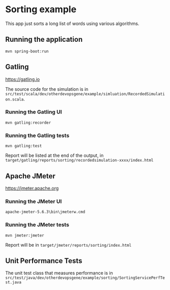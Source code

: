 # Sorting example

This app just sorts a long list of words using various algorithms.


## Running the application

`mvn spring-boot:run`


## Gatling

https://gatling.io

The source code for the simulation is in `src/test/scala/dev/otherdevopsgene/example/simluation/RecordedSimulation.scala`.

### Running the Gatling UI

`mvn gatling:recorder`

### Running the Gatling tests

`mvn gatling:test`

Report will be listed at the end of the output, in `target/gatling/reports/sorting/recordedsimulation-xxxx/index.html`


## Apache JMeter

https://jmeter.apache.org

### Running the JMeter UI

`apache-jmeter-5.6.3\bin\jmeterw.cmd`

### Running the JMeter tests

`mvn jmeter:jmeter`

Report will be in `target/jmeter/reports/sorting/index.html`


## Unit Performance Tests

The unit test class that measures performance is in `src/test/java/dev/otherdevopsgene/example/sorting/SortingServicePerfTest.java`

